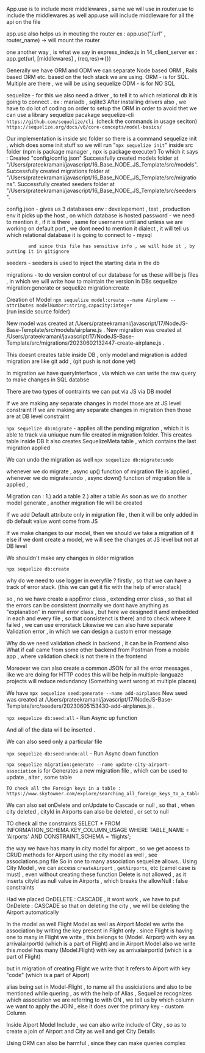 


App.use is to include more middlewares , same we will use in router.use to include the middlewares as well
app.use will include middleware for all the api on the file

app.use also helps us in mouting the router 
ex : app.use("/url" , router_name) -> will mount the router

one another way , is what we say in express_index.js in 14_client_server
ex : app.get(url, [middlewares] , (req,res)=>{})


Generally we have ORM and ODM 
we can separate Node based ORM , Rails based ORM etc. based on the tech stack we are using.
ORM - is for SQL. Multiple are there , we will be using sequelize 
ODM - is for NO SQL

sequelize - for this we also need a driver , to tell it to which relational db it is going to connect .
            ex : mariadb , sqlite3
            After installing drivers also , we have to do lot of coding on order to setup the ORM
            in order to avoid thet we can use a library sequelize pacakage sequelize-cli
            `https://github.com/sequelize/cli `(check the commands in usage seciton)
            `https://sequelize.org/docs/v6/core-concepts/model-basics/`

Our implementation is inside src folder 
so there is a command sequelize init , which does some init stuff
so we will run "`npx sequelize init`" inside src folder (npm is package manager , npx is package executer)
To which it says : 
Created "config/config.json"
Successfully created models folder at "/Users/prateekramani/javascript/16_Base_NODE_JS_Template/src/models".
Successfully created migrations folder at "/Users/prateekramani/javascript/16_Base_NODE_JS_Template/src/migrations".
Successfully created seeders folder at "/Users/prateekramani/javascript/16_Base_NODE_JS_Template/src/seeders".
             
config.json - gives us 3 databases env :  developement , test , production env 
            it picks up the host , on which database is hosted 
            password - we need to mention it , if it is there , same for username
            until and unless we are working on default port , we dont need to mention it 
            dialect , it will tell us which relational database it is going to connect to - mysql

            and since this file has sensitive info , we will hide it , by putting it in gitignore 

seeders - seeders is used to inject the starting data in the db 

migrations - to do version control of our database
            for us these will be js files , in which we will write how to maintain the version in DBs
            sequelize migration:generate or  sequelize migration:create


Creation of Model 
`npx sequelize model:create --name Airplane --attributes modelNumber:string,capacity:integer`  
(run inside source folder)

New model was created at /Users/prateekramani/javascript/17/NodeJS-Base-Template/src/models/airplane.js .
New migration was created at /Users/prateekramani/javascript/17/NodeJS-Base-Template/src/migrations/20230602132447-create-airplane.js .

This doesnt creates table inside DB , only model and migration is added 
migration are like git add , (git push is not done yet)

In migration we have queryInterface , via which we can write the raw query to make changes in SQL databse 

There are two types of contraints we can put 
    via JS
    via DB model

If we are making any separate changes in model those are at JS level constraint 
If we are making any separate changes in migration then those are at DB level constraint

`npx sequelize db:migrate` - applies all the pending migration , which it is able to track via uniuque num file created in migration folder.
This creates table inside DB
It also creates SequelizeMeta table , which contains the last migration applied 

We can undo the migration as well
`npx sequelize db:migrate:undo`

whenever we do migrate , async up() function of migration file is applied ,
whenever we do migrate:undo , async down() function of migration file is applied ,

Migration can  : 
1.) add a table 
2.) alter a table 
As soon as we do another model generate , another migration file will be created 

If we add Default attribute only in migration file , then it will be only added in db 
default value wont come from JS 

If we make changes to our model, then we should we take a migration of it 
else if we dont create a model, we will see the changes at JS level but not at DB level 

We shouldn't make any changes in older migration

`npx sequelize db:create`



why do we need to use logger in everyfile ?
    firstly , so that we can have a track of error stack. (this we can get it fix with the help of error stack)

so , no we have create a appError class , extending error class , so that all the errors can be consistent 
(normally we dont have anything as "explanation" in normal error class , but here we designed it amd embedded in each and every file , so that consistenct is there)
and to check where it failed  , we can use errorstack
Likewise we can also have separate Validation error , in which we can design a custom error message

Why do we need validation check in backend , it can be in Frontend also
    What if call came from some other backend 
    from Postman
    from a mobile app , where validation check is not there in the frontend



Moreover we can also create a common JSON for all the error messages , like we are doing for HTTP codes
this will be help in multiple-languaze projects 
will reduce redundancy (Something went wrong at multiple places)


We have `npx sequelize seed:generate --name add-airplanes` 
New seed was created at /Users/prateekramani/javascript/17/NodeJS-Base-Template/src/seeders/20230605153430-add-airplanes.js .

 `npx sequelize db:seed:all` -  Run Async up function

 And all of the data will be inserted .

 We can also seed only a particular file 


 `npx sequelize db:seed:undo:all` - Run Async down function
 
 `npx sequelize migration:generate --name update-city-airport-association`
    is for Generates a new migration file , which can be used to update , alter , some table 


    TO check all the Foreign keys in a table : 
    https://www.skytowner.com/explore/searching_all_foreign_keys_to_a_table_or_column_in_mysql


We can also set onDelete and onUpdate to Cascade or null ,
so that , when city deleted , cityId in Airports can also be deleted , or set to null

TO check all the constraints
SELECT * FROM INFORMATION_SCHEMA.KEY_COLUMN_USAGE WHERE TABLE_NAME = 'Airports' AND CONSTRAINT_SCHEMA = 'flights';


the way we have has many in city model for airport , so we get access to CRUD methods for Airport using the city model as well , see associations.png file 
So in one to many association sequelize allows.. Using City Model , we can access `createAirport` , `getAirports`, etc (camel case is must) , even without creating these function
Delete is not allowed , as it inserts cityId as null value in Airports , which breaks the allowNull : false constraints 


Had we placed OnDELETE : CASCADE , it wont work , we have to put 
OnDelete : CASCADE
so that on deleting the city , we will be deleting the Airport automatically


In the model as well Flight Model as well as Airport Model
we write the association by writing the key present in Flight only . since Flight is having one to many 
in Flight we write , this.belongs to (Model. Airport) with key as arrivalairportId (which is a part of Flight)
and in Airport Model also we write this.model has many (Model.Flight) with key as arrivalairportId (which is a part of Flight)

but in migration of creating Flight we write that it refers to Aiport with key "code" (which is a part of Aiport)

alias being set in Model-Flight , to name all the assiciations
and also to be mentioned while quering ,  as with the help of Alias , Sequelize recognizes which association we are referring to 
with ON , we tell us by which column we want to apply the JOIN , else it does over the primary key - custom Column 

Inside Aiport Model Include , we can also write include of City , so as to create a join of 
Airport and City as well and get City Details 

Using ORM can also be harmful , since they can make queries complex 